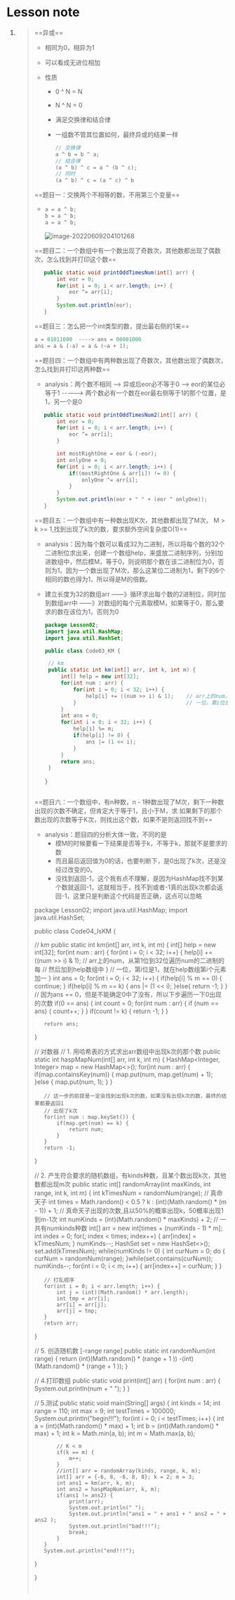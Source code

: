 # Lesson note

1. > ==异或==
   >
   > * 相同为0，相异为1
   >
   > * 可以看成无进位相加
   >
   > * 性质
   >
   >   + 0 ^ N = N
   >
   >   + N ^ N = 0
   >
   >   + 满足交换律和结合律
   >
   >   + 一组数不管其位置如何，最终异或的结果一样
   >
   >     ```java
   >     // 交换律
   >     a ^ b = b ^ a;
   >     // 结合律
   >     (a ^ b) ^ c = a ^ (b ^ c);
   >     // 同时
   >     (a ^ b) ^ c = (a ^ c) ^ b
   >     ```
   >
   > ==题目一：交换两个不相等的数，不用第三个变量==
   >
   > * ```java
   >   a = a ^ b;
   >   b = a ^ b;
   >   a = a ^ b; 
   >   ```
   >
   >   ![image-20220609204101268](https://dawn1314.oss-cn-beijing.aliyuncs.com/typora202206222247268.png)
   >
   > ==题目二：一个数组中有一个数出现了奇数次，其他数都出现了偶数次，怎么找到并打印这个数==
   >
   > ```java
   > 	public static void printOddTimesNum(int[] arr) {
   > 		int eor = 0;
   > 		for(int i = 0; i < arr.length; i++) {
   > 			eor ^= arr[i];
   > 		}
   > 		System.out.println(eor);
   > 	}
   > ```
   >
   > ==题目三：怎么把一个int类型的数，提出最右侧的1来==
   >
   > ```java
   > a = 01011000  ----> ans = 00001000
   > ans = a & (-a) = a & (~a + 1);    
   > ```
   >
   > ==题目四：一个数组中有两种数出现了奇数次，其他数出现了偶数次，怎么找到并打印这两种数==
   >
   > * analysis：两个数不相同 ——> 异或后eor必不等于0 ——> eor的某位必等于1 -----> 两个数必有一个数在eor最右侧等于1的那个位置，是1，另一个是0
   >
   > ```java
   >  	public static void printOddTimesNum2(int[] arr) {
   > 		int eor = 0;
   > 		for(int i = 0; i < arr.length; i++) {
   > 			eor ^= arr[i];
   > 		}
   > 
   > 		int mostRightOne = eor & (-eor);
   > 		int onlyOne = 0;
   > 		for(int i = 0; i < arr.length; i++) {
   > 			if((mostRightOne & arr[i]) != 0) {
   > 				onlyOne ^= arr[i];
   > 			}
   > 		}
   > 		System.out.println(eor + " " + (eor ^ onlyOne));		
   > 	} 
   > ```
   >
   > ==题目五：一个数组中有一种数出现K次，其他数都出现了M次， M > k >= 1,找到出现了k次的数，要求额外空间复杂度O(1)==
   >
   > * analysis：因为每个数可以看成32为二进制，所以将每个数的32个二进制位求出来，创建一个数组help，来盛放二进制序列，分别加进数组中，然后模M，等于0，则说明那个数在该二进制位为0，否则为1，因为一个数出现了M次，那么这某位二进制为1，剩下的6个相同的数也得为1，所以得是M的倍数。
   >
   > * 建立长度为32的数组arr ——》循环求出每个数的2进制位，同时加到数组arr中 ——》对数组的每个元素取模M，如果等于0，那么要求的数在该位为1，否则为0
   >
   >   ```java
   >   package Lesson02;
   >   import java.util.HashMap;
   >   import java.util.HashSet;
   >
   >   public class Code03_KM {
   >
   >   	// km
   >   	public static int km(int[] arr, int k, int m) {
   >   		int[] help = new int[32];
   >   		for(int num : arr) {
   >   			for(int i = 0; i < 32; i++) {
   >   				help[i] += ((num >> i) & 1);    // arr上的num，从第1位到32位遍历num的二进制的每                                // 然后加到help数组中
   >   			}                                   // 一位，第i位是1，就在help数组第i个元素加一
   >   		}
   >   		int ans = 0;
   >   	    for(int i = 0; i < 32; i++) {
   >   	    	help[i] %= m;
   >   	    	if(help[i] != 0) {
   >   	    		ans |= (1 << i);
   >   	    	}
   >   	    }
   >   	    return ans;
   >   	}
   >
   >   ```
   >
   >   }
   >
   > 
   >
   >   ```java
   > 
   > ==题目六：一个数组中，有n种数，n - 1种数出现了M次，剩下一种数出现的次数不确定，但肯定大于等于1，且小于M，求 如果剩下的那个数出现的次数等于K次，则找出这个数，如果不是则返回找不到==
   > 
   > * analysis：题目四的分析大体一致，不同的是
   >   + 模M的时候要看一下结果是否等于k，不等于k，那就不是要求的数
   >   + 而且最后返回值为0的话，也要判断下，是0出现了k次，还是没经过改变的0。
   >   + 没找到返回-1，这个我有点不理解，是因为HashMap找不到某个数就返回-1，这就相当于，找不到或者-1真的出现k次都会返回-1，这里只是判断这个代码是否正确，这点可以忽略
   > 
   > package Lesson02;
   > import java.util.HashMap;
   > import java.util.HashSet;
   > 
   > public class Code04_IsKM {
   > 
   > 	// km
   > 	public static int km(int[] arr, int k, int m) {
   > 		int[] help = new int[32];
   > 		for(int num : arr) {
   > 			for(int i = 0; i < 32; i++) {
   > 				help[i] += ((num >> i) & 1);    // arr上的num，从第1位到32位遍历num的二进制的每                                // 然后加到help数组中
   > 			}                                   // 一位，第i位是1，就在help数组第i个元素加一
   > 		}
   > 		int ans = 0;
   > 	    for(int i = 0; i < 32; i++) {
   > 	    	if(help[i] % m == 0) {
   > 	    		continue;
   > 	    	}
   > 	    	if(help[i] % m == k) {
   > 	    		ans |= (1 << i);
   > 	    	}else{
   > 	    		return -1;
   > 	    	}
   > 	    }
   > 	    // 因为ans == 0，但是不能确定0中了没有，所以下步遍历一下0出现的次数
   > 	  if(0 == ans) {
   > 		  int count = 0;
   > 		  for(int num : arr) {
   > 		    	if (num == ans) {
   > 		    		count++;
   > 		    	}
   > 		    }
   > 		    if(count != k) {
   > 		    	return -1;
   > 		    }
   > 	  }
   > 
   > 		return ans;
   > 	}
   > 
   > 	// 对数器
   > 	// 1. 用哈希表的方式求出arr数组中出现k次的那个数
   > 	public static int haspMapNum(int[] arr, int k, int m) {
   > 		HashMap<Integer, Integer> map = new HashMap<>();
   > 		for(int num : arr) {
   > 			if(map.containsKey(num)) {
   > 				map.put(num, map.get(num) + 1);
   > 			}else {
   > 				map.put(num, 1);
   > 			}
   > 		}
   > 
   > 		// 这一步的前提是一定会找到出现k次的数，如果没有出现k次的数，最终的结果都要返回1
   > 		// 出现了k次
   > 		for(int num : map.keySet()) {
   > 			if(map.get(num) == k) {
   > 				return num;
   > 			}
   > 		}
   > 		return -1;
   > 	}
   > 
   > 	// 2. 产生符合要求的随机数组，有kinds种数，且某个数出现k次，其他数都出现m次
   > 	public static int[] randomArray(int maxKinds, int range, int k, int m) {
   > 		int kTimesNum = randomNum(range);  // 真命天子
   > 		int times = Math.random() < 0.5 ? k : (int)(Math.random() * (m - 1)) + 1;                    //  真命天子出现的次数,且以50%的概率出现k，50概率出现1到m-1次
   > 		int numKinds = (int)(Math.random() * maxKinds) + 2;   // 一共有numkinds种数
   > 		int[] arr = new int[times + (numKinds - 1) * m];    
   > 		int index = 0;
   > 		for(; index < times; index++) {
   > 			arr[index] = kTimesNum;
   > 		}
   > 		numKinds--;
   > 		HashSet<Integer> set = new HashSet<>();
   > 		set.add(kTimesNum);
   > 		while(numKinds != 0) {
   > 			int curNum = 0;
   > 			do {
   > 				curNum = randomNum(range);
   > 			}while(set.contains(curNum));
   > 			numKinds--;
   > 			for(int i = 0; i < m; i++) {
   > 				arr[index++] = curNum;
   > 			}
   > 		}
   > 
   > 		// 打乱顺序
   > 		for(int i = 0; i < arr.length; i++) {
   > 			int j = (int)(Math.random() * arr.length);
   > 			int tmp = arr[i];
   > 			arr[i] = arr[j];
   > 			arr[j] = tmp;
   > 		}
   > 		return arr;
   > 
   > 	}
   > 
   > 	// 5. 创造随机数 [-range range]
   > 	public static int randomNum(int range) {
   > 		return (int)(Math.random() * (range + 1 )) -(int)(Math.random() * (range + 1 ));
   > 	}
   > 
   > 	// 4.打印数组
   > 	public static void print(int[] arr) {
   > 		for(int num : arr) {
   > 			System.out.println(num + " ");
   > 		}
   > 	}
   > 
   > 
   > 	// 5.测试
   > 	public static void main(String[] args) {
   > 		int kinds = 14;
   > 		int range = 110;
   > 		int max = 9;
   > 		int testTimes = 100000;
   > 		System.out.println("begin!!!");
   > 		for(int i = 0; i < testTimes; i++) {
   > 			int a = (int)(Math.random() * max) + 1;
   > 			int b = (int)(Math.random() * max) + 1;
   > 			int k = Math.min(a, b);
   > 			int m = Math.max(a, b);
   > 
   > 			// K < m
   > 			if(k == m) {
   > 				m++;
   > 			}
   > 			//int[] arr = randomArray(kinds, range, k, m);
   > 			int[] arr = {-6, 8, -6, 8, 8}; k = 2; m = 3;
   > 			int ans1 = km(arr, k, m);
   > 			int ans2 = haspMapNum(arr, k, m);
   > 			if(ans1 != ans2) {
   > 				print(arr);
   > 				System.out.println(" ");
   > 				System.out.println("ans1 = " + ans1 + " ans2 = " + ans2 );
   > 				System.out.println("bad!!!");
   > 				break;
   > 			}
   > 		}
   > 		System.out.println("end!!!");
   > 	}
   > 
   > }
   > 
   >   ```
   >
   > 

